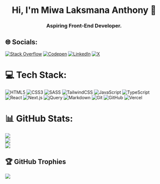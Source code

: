 <h1 align="center">Hi, I'm Miwa Laksmana Anthony 👋</h1>
<h3 align="center">Aspiring Front-End Developer.</h3>

## 🌐 Socials:
[![Stack Overflow](https://img.shields.io/badge/-Stackoverflow-FE7A16?logo=stack-overflow&logoColor=white)](https://stackoverflow.com/users/user:25086788) [![Codepen](https://img.shields.io/badge/Codepen-000000?style=for-the-badge&logo=codepen&logoColor=white)](https://codepen.io/miwalaa) [![LinkedIn](https://img.shields.io/badge/LinkedIn-%230077B5.svg?logo=linkedin&logoColor=white)](https://linkedin.com/in/miwa-laksmana-anthony-851a17344) [![X](https://img.shields.io/badge/X-black.svg?logo=X&logoColor=white)](https://x.com/miwamiwamiwa79) 

# 💻 Tech Stack:
![HTML5](https://img.shields.io/badge/html5-%23E34F26.svg?style=for-the-badge&logo=html5&logoColor=white)  ![CSS3](https://img.shields.io/badge/css3-%231572B6.svg?style=for-the-badge&logo=css3&logoColor=white)  ![SASS](https://img.shields.io/badge/-Sass-CC6699?style=for-the-badge&logo=sass&logoColor=white)  ![TailwindCSS](https://img.shields.io/badge/tailwindcss-%2338B2AC.svg?style=for-the-badge&logo=tailwind-css&logoColor=white)  ![JavaScript](https://img.shields.io/badge/javascript-%23323330.svg?style=for-the-badge&logo=javascript&logoColor=%23F7DF1E)  ![TypeScript](https://img.shields.io/badge/typescript-%23007ACC.svg?style=for-the-badge&logo=typescript&logoColor=white)  ![React](https://img.shields.io/badge/react-%2320232a.svg?style=for-the-badge&logo=react&logoColor=%2361DAFB)  ![Next.js](https://img.shields.io/badge/next.js-%23000000.svg?style=for-the-badge&logo=nextdotjs&logoColor=white)  ![jQuery](https://img.shields.io/badge/jQuery-0769AD?style=for-the-badge&logo=jquery&logoColor=white)  ![Markdown](https://img.shields.io/badge/markdown-%23000000.svg?style=for-the-badge&logo=markdown&logoColor=white)  ![Git](https://img.shields.io/badge/git-%23F05033.svg?style=for-the-badge&logo=git&logoColor=white)  ![GitHub](https://img.shields.io/badge/github-%23121011.svg?style=for-the-badge&logo=github&logoColor=white)  ![Vercel](https://img.shields.io/badge/vercel-%23000000.svg?style=for-the-badge&logo=vercel&logoColor=white)  

# 📊 GitHub Stats:
![](https://github-readme-stats.vercel.app/api?username=miwalaa&theme=dark&hide_border=false&include_all_commits=false&count_private=false)<br/>
![](https://github-readme-streak-stats.herokuapp.com/?user=miwalaa&theme=dark&hide_border=false)<br/>
![](https://github-readme-stats.vercel.app/api/top-langs/?username=miwalaa&theme=dark&hide_border=false&include_all_commits=false&count_private=false&layout=compact)

## 🏆 GitHub Trophies
![](https://github-profile-trophy.vercel.app/?username=miwalaa&theme=radical&no-frame=false&no-bg=true&margin-w=4)
